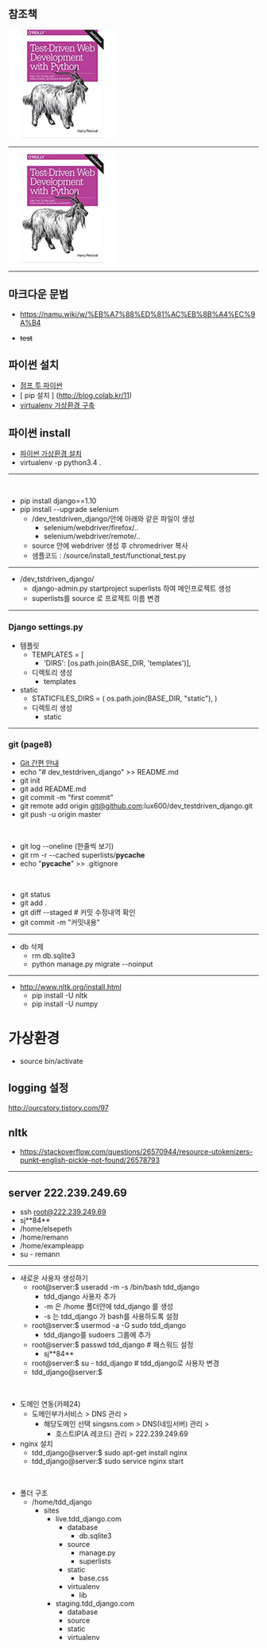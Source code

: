 ## 참조책 
![](./assets/book.jpg)

--- 

![](./assets/book.jpg)

---

## 마크다운 문법 
- https://namu.wiki/w/%EB%A7%88%ED%81%AC%EB%8B%A4%EC%9A%B4
* ~~test~~

## 파이썬 설치 
- [ 점프 투 파이썬 ](https://wikidocs.net/8)
- [ pip 설치 ] (http://blog.colab.kr/11)
- [ virtualenv 가상환경 구축 ](http://pythoninreal.blogspot.kr/2013/12/virtualenv.html)

## 파이썬 install
- [파이썬 가상환경 설치](https://www.holaxprogramming.com/2017/07/15/python-virtual-environments/)
- virtualenv -p python3.4 .
---
<br/>

- pip install django==1.10
- pip install --upgrade selenium
    - /dev_testdriven_django/안에 아래와 같은 파일이 생성 
        - selenium/webdriver/firefox/..
        - selenium/webdriver/remote/..
    - source 안에 webdriver 생성 후 chromedriver 복사 
    - 샘플코드 : /source/install_test/functional_test.py
---
- /dev_tstdriven_django/
    - django-admin.py startproject superlists 하여 메인프로젝트 생성
    - superlists를 source 로 프로젝트 이름 변경 
    
---
### Django settings.py
- 템플릿 
    - TEMPLATES = [
        - 'DIRS': [os.path.join(BASE_DIR, 'templates')],
    - 디렉토리 생성 
        - templates
- static 
    - STATICFILES_DIRS = ( os.path.join(BASE_DIR, "static"), )
    - 디렉토리 생성 
        - static 
---     

### git (page8)
 - [ Git 간편 안내 ](https://rogerdudler.github.io/git-guide/index.ko.html)
- echo "# dev_testdriven_django" >> README.md
- git init
- git add README.md
- git commit -m "first commit"
- git remote add origin git@github.com:lux600/dev_testdriven_django.git
- git push -u origin master

<br/>

- git log --oneline  (한줄씩 보기)
- git rm -r --cached superlists/__pycache__
- echo "__pycache__" >> .gitignore

<br/>

- git status
- git add .
- git diff --staged # 커밋 수정내역 확인 
- git commit -m "커밋내용"
 
---
- db 삭제 
    - rm db.sqlite3
    - python manage.py migrate --noinput
---
- http://www.nltk.org/install.html
    - pip install -U nltk
    - pip install -U numpy 


# 가상환경 
- source bin/activate

## logging 설정 
http://ourcstory.tistory.com/97

## nltk
- https://stackoverflow.com/questions/26570944/resource-utokenizers-punkt-english-pickle-not-found/26578793

---

## server 222.239.249.69
- ssh root@222.239.249.69
- sj\*\*84\*\*
- /home/elsepeth
- /home/remann
- /home/exampleapp 
- su - remann 

---
- 새로운 사용자 생성하기 
    - root@server:$ useradd -m -s /bin/bash tdd_django 
        - tdd_django 사용자 추가 
        - -m 은 /home 폴더안에 tdd_django 를 생성 
        - -s 는 tdd_django 가 bash를 사용하도록 설정 
    - root@server:$ usermod -a -G sudo tdd_django
        - tdd_django를 sudoers 그룹에 추가 
    - root@server:$ passwd tdd_django # 패스워드 설정 
        - sj\*\*84\*\*
    - root@server:$ su - tdd_django # tdd_django로 사용자 변경 
    - tdd_django@server:$ 
    
<br/>

- 도메인 연동(카페24)
    - 도메인부가서비스 >  DNS 관리 > 
        - 해당도메인 선택 singsns.com > DNS(네임서버) 관리 >
            - 호스트IP(A 레코드) 관리 > 222.239.249.69
- nginx 설치 
    - tdd_django@server:$ sudo apt-get install nginx 
    - tdd_django@server:$ sudo service nginx start 

<br/>

- 폴더 구조 
    - /home/tdd_django
        - sites
            - live.tdd_django.com
                - database
                    - db.sqlite3
                - source
                    - manage.py
                    - superlists
                - static 
                    - base.css
                - virtualenv
                    - lib
            - staging.tdd_django.com
                - database
                - source
                - static
                - virtualenv 